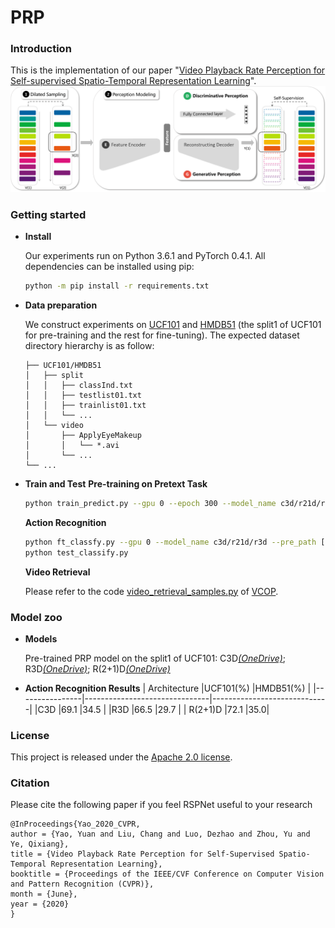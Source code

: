 # PRP



### Introduction
This is the implementation of our paper "[Video Playback Rate Perception for Self-supervised Spatio-Temporal Representation Learning](https://arxiv.org/abs/2006.11476)".
![](overview.png)
### Getting started

 - **Install**

 	Our experiments run on Python 3.6.1 and PyTorch 0.4.1. All dependencies can be installed using pip:
	```sh
	python -m pip install -r requirements.txt
	```
 - **Data preparation**
 
	We construct experiments on [UCF101](https://www.crcv.ucf.edu/data/UCF101.php) and [HMDB51](https://serre-lab.clps.brown.edu/resource/hmdb-a-large-human-motion-database/#Downloads) (the split1 of UCF101 for pre-training and the rest for fine-tuning). The expected dataset directory hierarchy is as follow:
	 ```
	├── UCF101/HMDB51
	│   ├── split
	│   │   ├── classInd.txt
	│   │   ├── testlist01.txt
	│   │   ├── trainlist01.txt
	│   │   └── ...
	│   └── video
	│       ├── ApplyEyeMakeup
	│       │   └── *.avi
	│       └── ...
	└── ...
	```
 - **Train and Test**
 **Pre-training on Pretext Task**
 	```sh
	python train_predict.py --gpu 0 --epoch 300 --model_name c3d/r21d/r3d
	```
	**Action Recognition**
 	```sh
	python ft_classfy.py --gpu 0 --model_name c3d/r21d/r3d --pre_path [your pre-trained model] --split 1/2/3
	python test_classify.py
	```
	**Video Retrieval**
	
	Please refer to the code [video_retrieval_samples.py]([https://github.com/xudejing/video-clip-order-prediction/blob/master/video_retrieval_samples.py](https://github.com/xudejing/video-clip-order-prediction/blob/master/video_retrieval_samples.py)) of [VCOP]([https://openaccess.thecvf.com/content_CVPR_2019/papers/Xu_Self-Supervised_Spatiotemporal_Learning_via_Video_Clip_Order_Prediction_CVPR_2019_paper.pdf](https://openaccess.thecvf.com/content_CVPR_2019/papers/Xu_Self-Supervised_Spatiotemporal_Learning_via_Video_Clip_Order_Prediction_CVPR_2019_paper.pdf)).
	
### Model zoo
 - **Models**

	Pre-trained PRP model on the split1 of UCF101: C3D[*(OneDrive)*](https://1drv.ms/u/s!Al-IKnCwKkpqilawzdPyCbeVVjD_?e=4OycfF); R3D[*(OneDrive)*](https://1drv.ms/u/s!Al-IKnCwKkpqilocEjNpxrLY326F?e=W9LI8y); R(2+1)D[*(OneDrive)*](https://1drv.ms/u/s!Al-IKnCwKkpqiljBkCPn0nALy1H4?e=dSdnAd)
 - **Action Recognition Results**
	|   Architecture             |UCF101(%)                          |HMDB51(%)                        |
	|----------------|-------------------------------|-----------------------------|
	|C3D				|69.1            						  |34.5           |
	|R3D          		|66.5            						  |29.7            |
	| R(2+1)D        |72.1									  |35.0|
### License
This project is released under the [Apache 2.0 license](LICENSE).
### Citation
Please cite the following paper if you feel RSPNet useful to your research
```
@InProceedings{Yao_2020_CVPR,  
author = {Yao, Yuan and Liu, Chang and Luo, Dezhao and Zhou, Yu and Ye, Qixiang},  
title = {Video Playback Rate Perception for Self-Supervised Spatio-Temporal Representation Learning},  
booktitle = {Proceedings of the IEEE/CVF Conference on Computer Vision and Pattern Recognition (CVPR)},  
month = {June},  
year = {2020}  
}
```

